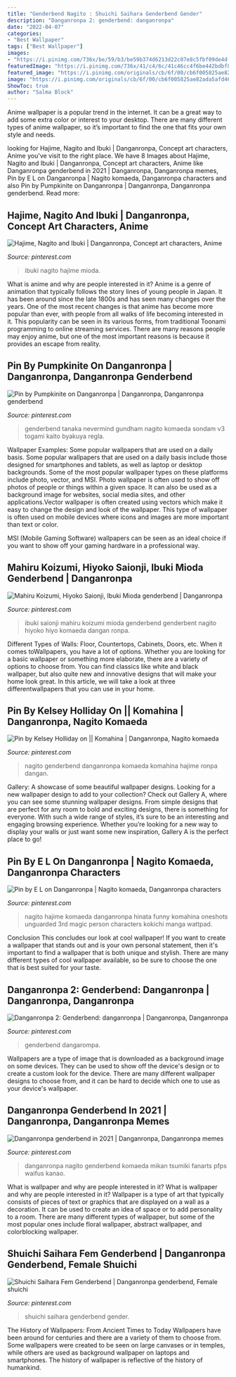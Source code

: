 ```yaml
---
title: "Genderbend Nagito : Shuichi Saihara Genderbend Gender"
description: "Danganronpa 2: genderbend: danganronpa"
date: "2022-04-07"
categories:
- "Best Wallpaper"
tags: ["Best Wallpaper"]
images:
- "https://i.pinimg.com/736x/be/59/b3/be59b374d6213d22c07e8c5fbf09de4d--hajime-hinata-nagito-komaeda.jpg"
featuredImage: "https://i.pinimg.com/736x/41/c4/6c/41c46cc4f6be442bdbf8be420a0b8f5e--drawing.jpg"
featured_image: "https://i.pinimg.com/originals/cb/6f/00/cb6f005825ae82ada5afd46cea7297a8.jpg"
image: "https://i.pinimg.com/originals/cb/6f/00/cb6f005825ae82ada5afd46cea7297a8.jpg"
ShowToc: true
author: "Salma Block"
---
```



Anime wallpaper is a popular trend in the internet. It can be a great way to add some extra color or interest to your desktop. There are many different types of anime wallpaper, so it’s important to find the one that fits your own style and needs.

	

		
looking for Hajime, Nagito and Ibuki | Danganronpa, Concept art characters, Anime you've visit to the right place. We have 8 Images about Hajime, Nagito and Ibuki | Danganronpa, Concept art characters, Anime like Danganronpa genderbend in 2021 | Danganronpa, Danganronpa memes, Pin by E L on Danganronpa | Nagito komaeda, Danganronpa characters and also Pin by Pumpkinite on Danganronpa | Danganronpa, Danganronpa genderbend. Read more:
		
    
## Hajime, Nagito And Ibuki | Danganronpa, Concept Art Characters, Anime

<img loading=lazy src="https://i.pinimg.com/736x/41/c4/6c/41c46cc4f6be442bdbf8be420a0b8f5e--drawing.jpg" onerror="this.onerror=null;this.src='https://tse4.mm.bing.net/th?id=OIP.tuokrLulNyYlYQm1fKW5xgHaGK&amp;pid=15.1';" alt="Hajime, Nagito and Ibuki | Danganronpa, Concept art characters, Anime">

_Source: pinterest.com_

>ibuki nagito hajime mioda. 

	

What is anime and why are people interested in it?
Anime is a genre of animation that typically follows the story lines of young people in Japan. It has been around since the late 1800s and has seen many changes over the years. One of the most recent changes is that anime has become more popular than ever, with people from all walks of life becoming interested in it. This popularity can be seen in its various forms, from traditional Toonami programming to online streaming services. There are many reasons people may enjoy anime, but one of the most important reasons is because it provides an escape from reality.

    
## Pin By Pumpkinite On Danganronpa | Danganronpa, Danganronpa Genderbend

<img loading=lazy src="https://i.pinimg.com/originals/cb/6f/00/cb6f005825ae82ada5afd46cea7297a8.jpg" onerror="this.onerror=null;this.src='https://tse1.mm.bing.net/th?id=OIP.gYoK0FqRxrCb0hp30gRKBgAAAA&amp;pid=15.1';" alt="Pin by Pumpkinite on Danganronpa | Danganronpa, Danganronpa genderbend">

_Source: pinterest.com_

>genderbend tanaka nevermind gundham nagito komaeda sondam v3 togami kaito byakuya regla. 

	

Wallpaper Examples: Some popular wallpapers that are used on a daily basis.
Some popular wallpapers that are used on a daily basis include those designed for smartphones and tablets, as well as laptop or desktop backgrounds. Some of the most popular wallpaper types on these platforms include photo, vector, and MSI. 
Photo wallpaper is often used to show off photos of people or things within a given space. It can also be used as a background image for websites, social media sites, and other applications.Vector wallpaper is often created using vectors which make it easy to change the design and look of the wallpaper. This type of wallpaper is often used on mobile devices where icons and images are more important than text or color. 

MSI (Mobile Gaming Software) wallpapers can be seen as an ideal choice if you want to show off your gaming hardware in a professional way.

    
## Mahiru Koizumi, Hiyoko Saionji, Ibuki Mioda Genderbend | Danganronpa

<img loading=lazy src="https://i.pinimg.com/736x/68/16/88/681688b578557f2090a90c56a796302d.jpg" onerror="this.onerror=null;this.src='https://tse2.mm.bing.net/th?id=OIP.btYR7zuNdZjhVRXMcSMhbAHaJQ&amp;pid=15.1';" alt="Mahiru Koizumi, Hiyoko Saionji, Ibuki Mioda genderbend | Danganronpa">

_Source: pinterest.com_

>ibuki saionji mahiru koizumi mioda genderbend genderbent nagito hiyoko hiyo komaeda dangan ronpa. 

	

Different Types of Walls: Floor, Countertops, Cabinets, Doors, etc.
When it comes toWallpapers, you have a lot of options. Whether you are looking for a basic wallpaper or something more elaborate, there are a variety of options to choose from. You can find classics like white and black wallpaper, but also quite new and innovative designs that will make your home look great. In this article, we will take a look at three differentwallpapers that you can use in your home.

    
## Pin By Kelsey Holliday On || Komahina | Danganronpa, Nagito Komaeda

<img loading=lazy src="https://i.pinimg.com/originals/2e/36/ce/2e36ce85fcdd2597339445f39f118f07.jpg" onerror="this.onerror=null;this.src='https://tse1.mm.bing.net/th?id=OIP.fkXlXKVlLFxK2-RrF57GrQHaJ4&amp;pid=15.1';" alt="Pin by Kelsey Holliday on || Komahina | Danganronpa, Nagito komaeda">

_Source: pinterest.com_

>nagito genderbend danganronpa komaeda komahina hajime ronpa dangan. 

	

Gallery: A showcase of some beautiful wallpaper designs.
Looking for a new wallpaper design to add to your collection? Check out Gallery A, where you can see some stunning wallpaper designs. From simple designs that are perfect for any room to bold and exciting designs, there is something for everyone. With such a wide range of styles, it’s sure to be an interesting and engaging browsing experience. Whether you’re looking for a new way to display your walls or just want some new inspiration, Gallery A is the perfect place to go!





	
	
    
## Pin By E L On Danganronpa | Nagito Komaeda, Danganronpa Characters

<img loading=lazy src="https://i.pinimg.com/736x/be/59/b3/be59b374d6213d22c07e8c5fbf09de4d--hajime-hinata-nagito-komaeda.jpg" onerror="this.onerror=null;this.src='https://tse4.mm.bing.net/th?id=OIP.FC9mS1A-P1O550xYVBuzUgHaIg&amp;pid=15.1';" alt="Pin by E L on Danganronpa | Nagito komaeda, Danganronpa characters">

_Source: pinterest.com_

>nagito hajime komaeda danganronpa hinata funny komahina oneshots unguarded 3rd magic person characters kokichi manga wattpad. 

	

Conclusion
This concludes our look at cool wallpaper! If you want to create a wallpaper that stands out and is your own personal statement, then it's important to find a wallpaper that is both unique and stylish. There are many different types of cool wallpaper available, so be sure to choose the one that is best suited for your taste.

    
## Danganronpa 2: Genderbend: Danganronpa | Danganronpa, Danganronpa

<img loading=lazy src="https://i.pinimg.com/originals/39/fa/1f/39fa1fdbdee7ba3c420b08c00292cdb6.png" onerror="this.onerror=null;this.src='https://tse2.mm.bing.net/th?id=OIP.6f_PM_OUhGxAHihiwmNghwHaK-&amp;pid=15.1';" alt="Danganronpa 2: Genderbend: danganronpa | Danganronpa, Danganronpa">

_Source: pinterest.com_

>genderbend dangarompa. 

	

Wallpapers are a type of image that is downloaded as a background image on some devices. They can be used to show off the device's design or to create a custom look for the device. There are many different wallpaper designs to choose from, and it can be hard to decide which one to use as your device's wallpaper.

    
## Danganronpa Genderbend In 2021 | Danganronpa, Danganronpa Memes

<img loading=lazy src="https://i.pinimg.com/originals/5a/df/0f/5adf0f210e5a4dc743441d23fbd0a027.jpg" onerror="this.onerror=null;this.src='https://tse4.mm.bing.net/th?id=OIP.TppdHVAnM88dE4gX7dkv7wHaHa&amp;pid=15.1';" alt="Danganronpa genderbend in 2021 | Danganronpa, Danganronpa memes">

_Source: pinterest.com_

>danganronpa nagito genderbend komaeda mikan tsumiki fanarts pfps waifus kanao. 

	

What is wallpaper and why are people interested in it?
What is wallpaper and why are people interested in it?
Wallpaper is a type of art that typically consists of pieces of text or graphics that are displayed on a wall as a decoration. It can be used to create an idea of space or to add personality to a room. There are many different types of wallpaper, but some of the most popular ones include floral wallpaper, abstract wallpaper, and colorblocking wallpaper.

    
## Shuichi Saihara Fem Genderbend | Danganronpa Genderbend, Female Shuichi

<img loading=lazy src="https://i.pinimg.com/736x/91/75/ee/9175eea81126e439d83fb53e5f8ca34d.jpg" onerror="this.onerror=null;this.src='https://tse3.mm.bing.net/th?id=OIP.QJLHpwoPLFzZmj4FeqgdjAHaOB&amp;pid=15.1';" alt="Shuichi Saihara Fem Genderbend | Danganronpa genderbend, Female shuichi">

_Source: pinterest.com_

>shuichi saihara genderbend gender. 

	

The History of Wallpapers: From Ancient Times to Today
Wallpapers have been around for centuries and there are a variety of them to choose from. Some wallpapers were created to be seen on large canvases or in temples, while others are used as background wallpaper on laptops and smartphones. The history of wallpaper is reflective of the history of humankind.

